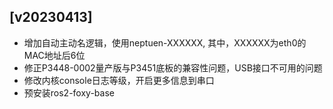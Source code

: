 
## [v20230413] 

- 增加自动主动名逻辑，使用neptuen-XXXXXX, 其中，XXXXXX为eth0的MAC地址后6位
- 修正P3448-0002量产版与P3451底板的兼容性问题，USB接口不可用的问题
- 修改内核console日志等级，开启更多信息到串口
- 预安装ros2-foxy-base

